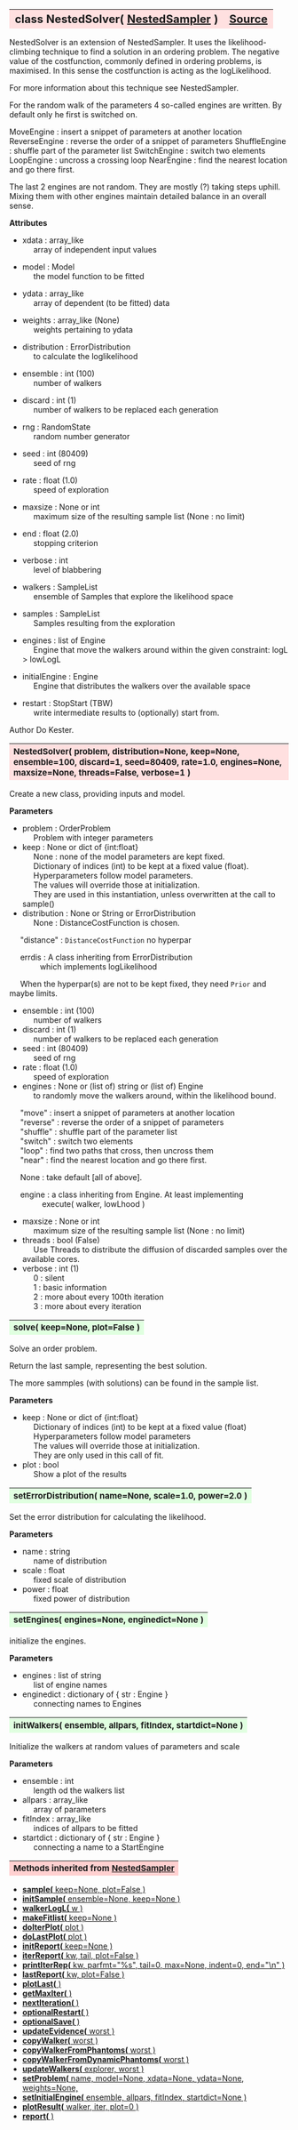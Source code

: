---
---
<br><br>

<a name="NestedSolver"></a>
<table><thead style="background-color:#FFE0E0; width:100%; font-size:20px"><tr><th style="text-align:left">
<strong>class NestedSolver(</strong> <a href="./NestedSampler.html">NestedSampler</a> )</th><th style="text-align:right"><a href=https://github.com/dokester/BayesicFitting/blob/master/BayesicFitting/source/NestedSolver.py target=_blank>Source</a></th></tr></thead></table>

NestedSolver is an extension of NestedSampler. It uses the
likelihood-climbing technique to find a solution in an ordering
problem. The negative value of the costfunction, commonly defined
in ordering problems, is maximised. In this sense the costfunction
is acting as the logLikelihood.

For more information about this technique see NestedSampler.

For the random walk of the parameters 4 so-called engines are written.
By default only he first is switched on.

MoveEngine    : insert a snippet of parameters at another location
ReverseEngine : reverse the order of a snippet of parameters
ShuffleEngine : shuffle part of the parameter list
SwitchEngine  : switch two elements
LoopEngine    : uncross a crossing loop
NearEngine    : find the nearest location and go there first. 

The last 2 engines are not random. They are mostly (?) taking steps 
uphill. Mixing them with other engines maintain detailed balance in 
an overall sense. 


<b>Attributes</b>

* xdata  :  array_like
<br>&nbsp;&nbsp;&nbsp;&nbsp; array of independent input values
* model  :  Model
<br>&nbsp;&nbsp;&nbsp;&nbsp; the model function to be fitted
* ydata  :  array_like
<br>&nbsp;&nbsp;&nbsp;&nbsp; array of dependent (to be fitted) data
* weights  :  array_like (None)
<br>&nbsp;&nbsp;&nbsp;&nbsp; weights pertaining to ydata
* distribution  :  ErrorDistribution
<br>&nbsp;&nbsp;&nbsp;&nbsp; to calculate the loglikelihood
* ensemble  :  int (100)
<br>&nbsp;&nbsp;&nbsp;&nbsp; number of walkers
* discard  :  int (1)
<br>&nbsp;&nbsp;&nbsp;&nbsp; number of walkers to be replaced each generation
* rng  :  RandomState
<br>&nbsp;&nbsp;&nbsp;&nbsp; random number generator
* seed  :  int (80409)
<br>&nbsp;&nbsp;&nbsp;&nbsp; seed of rng
* rate  :  float (1.0)
<br>&nbsp;&nbsp;&nbsp;&nbsp; speed of exploration
* maxsize  :  None or int
<br>&nbsp;&nbsp;&nbsp;&nbsp; maximum size of the resulting sample list (None : no limit)
* end  :  float (2.0)
<br>&nbsp;&nbsp;&nbsp;&nbsp; stopping criterion
* verbose  :  int
<br>&nbsp;&nbsp;&nbsp;&nbsp; level of blabbering

* walkers  :  SampleList
<br>&nbsp;&nbsp;&nbsp;&nbsp; ensemble of Samples that explore the likelihood space
* samples  :  SampleList
<br>&nbsp;&nbsp;&nbsp;&nbsp; Samples resulting from the exploration
* engines  :  list of Engine
<br>&nbsp;&nbsp;&nbsp;&nbsp; Engine that move the walkers around within the given constraint: logL > lowLogL
* initialEngine  :  Engine
<br>&nbsp;&nbsp;&nbsp;&nbsp; Engine that distributes the walkers over the available space
* restart  :  StopStart (TBW)
<br>&nbsp;&nbsp;&nbsp;&nbsp; write intermediate results to (optionally) start from.


Author       Do Kester.



<a name="NestedSolver"></a>
<table><thead style="background-color:#FFE0E0; width:100%; font-size:15px"><tr><th style="text-align:left">
<strong>NestedSolver(</strong> problem, distribution=None, keep=None,
 ensemble=100, discard=1, seed=80409, rate=1.0, engines=None,
 maxsize=None, threads=False, verbose=1 ) 
</th></tr></thead></table>

Create a new class, providing inputs and model.

<b>Parameters</b>

* problem  :  OrderProblem
<br>&nbsp;&nbsp;&nbsp;&nbsp; Problem with integer parameters
* keep  :  None or dict of {int:float}
<br>&nbsp;&nbsp;&nbsp;&nbsp; None : none of the model parameters are kept fixed.
<br>&nbsp;&nbsp;&nbsp;&nbsp; Dictionary of indices (int) to be kept at a fixed value (float).
<br>&nbsp;&nbsp;&nbsp;&nbsp; Hyperparameters follow model parameters.
<br>&nbsp;&nbsp;&nbsp;&nbsp; The values will override those at initialization.
<br>&nbsp;&nbsp;&nbsp;&nbsp; They are used in this instantiation, unless overwritten at the call to sample()
* distribution  :  None or String or ErrorDistribution
<br>&nbsp;&nbsp;&nbsp;&nbsp; None   : DistanceCostFunction is chosen.

&nbsp;&nbsp;&nbsp;&nbsp; "distance" : `DistanceCostFunction`      no hyperpar

&nbsp;&nbsp;&nbsp;&nbsp; errdis : A class inheriting from ErrorDistribution
<br>&nbsp;&nbsp;&nbsp;&nbsp;&nbsp;&nbsp;&nbsp;&nbsp;&nbsp;&nbsp;&nbsp;&nbsp;&nbsp; which implements logLikelihood

&nbsp;&nbsp;&nbsp;&nbsp; When the hyperpar(s) are not to be kept fixed, they need `Prior` and maybe limits.
* ensemble  :  int (100)
<br>&nbsp;&nbsp;&nbsp;&nbsp; number of walkers
* discard  :  int (1)
<br>&nbsp;&nbsp;&nbsp;&nbsp; number of walkers to be replaced each generation
* seed  :  int (80409)
<br>&nbsp;&nbsp;&nbsp;&nbsp; seed of rng
* rate  :  float (1.0)
<br>&nbsp;&nbsp;&nbsp;&nbsp; speed of exploration
* engines  :  None or (list of) string or (list of) Engine
<br>&nbsp;&nbsp;&nbsp;&nbsp; to randomly move the walkers around, within the likelihood bound.

&nbsp;&nbsp;&nbsp;&nbsp; "move"    : insert a snippet of parameters at another location
<br>&nbsp;&nbsp;&nbsp;&nbsp; "reverse" : reverse the order of a snippet of parameters
<br>&nbsp;&nbsp;&nbsp;&nbsp; "shuffle" : shuffle part of the parameter list
<br>&nbsp;&nbsp;&nbsp;&nbsp; "switch"  : switch two elements
<br>&nbsp;&nbsp;&nbsp;&nbsp; "loop"    : find two paths that cross, then uncross them
<br>&nbsp;&nbsp;&nbsp;&nbsp; "near"    : find the nearest location and go there first. 

&nbsp;&nbsp;&nbsp;&nbsp; None    : take default [all of above].

&nbsp;&nbsp;&nbsp;&nbsp; engine  : a class inheriting from Engine. At least implementing
<br>&nbsp;&nbsp;&nbsp;&nbsp;&nbsp;&nbsp;&nbsp;&nbsp;&nbsp;&nbsp;&nbsp;&nbsp;&nbsp;&nbsp; execute( walker, lowLhood )
* maxsize  :  None or int
<br>&nbsp;&nbsp;&nbsp;&nbsp; maximum size of the resulting sample list (None : no limit)
* threads  :  bool (False)
<br>&nbsp;&nbsp;&nbsp;&nbsp; Use Threads to distribute the diffusion of discarded samples over the available cores.
* verbose  :  int (1)
<br>&nbsp;&nbsp;&nbsp;&nbsp; 0 : silent
<br>&nbsp;&nbsp;&nbsp;&nbsp; 1 : basic information
<br>&nbsp;&nbsp;&nbsp;&nbsp; 2 : more about every 100th iteration
<br>&nbsp;&nbsp;&nbsp;&nbsp; 3 : more about every iteration


<a name="solve"></a>
<table><thead style="background-color:#E0FFE0; width:100%; font-size:15px"><tr><th style="text-align:left">
<strong>solve(</strong> keep=None, plot=False )
</th></tr></thead></table>
Solve an order problem.

Return the last sample, representing the best solution.

The more sammples (with solutions) can be found in the sample list.

<b>Parameters</b>

* keep  :  None or dict of {int:float}
<br>&nbsp;&nbsp;&nbsp;&nbsp; Dictionary of indices (int) to be kept at a fixed value (float)
<br>&nbsp;&nbsp;&nbsp;&nbsp; Hyperparameters follow model parameters
<br>&nbsp;&nbsp;&nbsp;&nbsp; The values will override those at initialization.
<br>&nbsp;&nbsp;&nbsp;&nbsp; They are only used in this call of fit.
* plot  :  bool
<br>&nbsp;&nbsp;&nbsp;&nbsp; Show a plot of the results


<a name="setErrorDistribution"></a>
<table><thead style="background-color:#E0FFE0; width:100%; font-size:15px"><tr><th style="text-align:left">
<strong>setErrorDistribution(</strong> name=None, scale=1.0, power=2.0 )
</th></tr></thead></table>
Set the error distribution for calculating the likelihood.

<b>Parameters</b>

* name  :  string
<br>&nbsp;&nbsp;&nbsp;&nbsp; name of distribution
* scale  :  float
<br>&nbsp;&nbsp;&nbsp;&nbsp; fixed scale of distribution
* power  :  float
<br>&nbsp;&nbsp;&nbsp;&nbsp; fixed power of distribution


<a name="setEngines"></a>
<table><thead style="background-color:#E0FFE0; width:100%; font-size:15px"><tr><th style="text-align:left">
<strong>setEngines(</strong> engines=None, enginedict=None ) 
</th></tr></thead></table>
initialize the engines.

<b>Parameters</b>

* engines  :  list of string
<br>&nbsp;&nbsp;&nbsp;&nbsp; list of engine names
* enginedict  :  dictionary of { str : Engine }
<br>&nbsp;&nbsp;&nbsp;&nbsp; connecting names to Engines


<a name="initWalkers"></a>
<table><thead style="background-color:#E0FFE0; width:100%; font-size:15px"><tr><th style="text-align:left">
<strong>initWalkers(</strong> ensemble, allpars, fitIndex, startdict=None )
</th></tr></thead></table>
Initialize the walkers at random values of parameters and scale

<b>Parameters</b>

* ensemble  :  int
<br>&nbsp;&nbsp;&nbsp;&nbsp; length od the walkers list
* allpars  :  array_like
<br>&nbsp;&nbsp;&nbsp;&nbsp; array of parameters
* fitIndex  :  array_like
<br>&nbsp;&nbsp;&nbsp;&nbsp; indices of allpars to be fitted
* startdict  :  dictionary of { str : Engine }
<br>&nbsp;&nbsp;&nbsp;&nbsp; connecting a name to a StartEngine

<table><thead style="background-color:#FFD0D0; width:100%; font-size:15px"><tr><th style="text-align:left">
<strong>Methods inherited from</strong> <a href="./NestedSampler.html">NestedSampler</a></th></tr></thead></table>


* [<strong>sample(</strong> keep=None, plot=False )](./NestedSampler.md#sample)
* [<strong>initSample(</strong> ensemble=None, keep=None ) ](./NestedSampler.md#initSample)
* [<strong>walkerLogL(</strong> w ) ](./NestedSampler.md#walkerLogL)
* [<strong>makeFitlist(</strong> keep=None ) ](./NestedSampler.md#makeFitlist)
* [<strong>doIterPlot(</strong> plot ) ](./NestedSampler.md#doIterPlot)
* [<strong>doLastPlot(</strong> plot ) ](./NestedSampler.md#doLastPlot)
* [<strong>initReport(</strong> keep=None ) ](./NestedSampler.md#initReport)
* [<strong>iterReport(</strong> kw, tail, plot=False ) ](./NestedSampler.md#iterReport)
* [<strong>printIterRep(</strong> kw, parfmt="%s", tail=0, max=None, indent=0, end="\n" ) ](./NestedSampler.md#printIterRep)
* [<strong>lastReport(</strong> kw, plot=False ) ](./NestedSampler.md#lastReport)
* [<strong>plotLast(</strong> ) ](./NestedSampler.md#plotLast)
* [<strong>getMaxIter(</strong> ) ](./NestedSampler.md#getMaxIter)
* [<strong>nextIteration(</strong> ) ](./NestedSampler.md#nextIteration)
* [<strong>optionalRestart(</strong> )](./NestedSampler.md#optionalRestart)
* [<strong>optionalSave(</strong> )](./NestedSampler.md#optionalSave)
* [<strong>updateEvidence(</strong> worst ) ](./NestedSampler.md#updateEvidence)
* [<strong>copyWalker(</strong> worst )](./NestedSampler.md#copyWalker)
* [<strong>copyWalkerFromPhantoms(</strong> worst )](./NestedSampler.md#copyWalkerFromPhantoms)
* [<strong>copyWalkerFromDynamicPhantoms(</strong> worst )](./NestedSampler.md#copyWalkerFromDynamicPhantoms)
* [<strong>updateWalkers(</strong> explorer, worst ) ](./NestedSampler.md#updateWalkers)
* [<strong>setProblem(</strong> name, model=None, xdata=None, ydata=None, weights=None,](./NestedSampler.md#setProblem)
* [<strong>setInitialEngine(</strong> ensemble, allpars, fitIndex, startdict=None )](./NestedSampler.md#setInitialEngine)
* [<strong>plotResult(</strong> walker, iter, plot=0 )](./NestedSampler.md#plotResult)
* [<strong>report(</strong> )](./NestedSampler.md#report)
